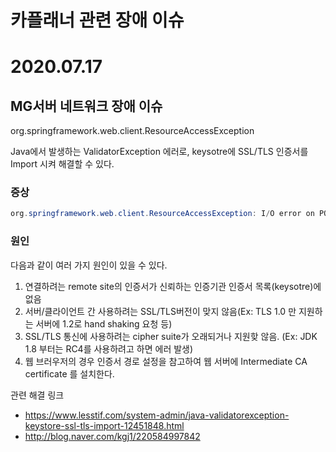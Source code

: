 # 카플래너 관련 장애 이슈


# 2020.07.17
## MG서버 네트워크 장애 이슈
org.springframework.web.client.ResourceAccessException

Java에서 발생하는 ValidatorException 에러로, keysotre에 SSL/TLS 인증서를 Import 시켜 해결할 수 있다.

### 증상
```java
org.springframework.web.client.ResourceAccessException: I/O error on POST request for "https://hmp.mggeneralins.com:443/CONTBIZCARDR.form": sun.security.validator.ValidatorException: PKIX path building failed: sun.security.provider.certpath.SunCertPathBuilderException: unable to find valid certification path to requested target; nested exception is javax.net.ssl.SSLHandshakeException: sun.security.validator.ValidatorException: PKIX path building failed: sun.security.provider.certpath.SunCertPathBuilderException: unable to find valid certification path to requested target
```

### 원인
다음과 같이 여러 가지 원인이 있을 수 있다.

1. 연결하려는 remote site의 인증서가 신뢰하는 인증기관 인증서 목록(keysotre)에 없음
2. 서버/클라이언트 간 사용하려는 SSL/TLS버전이 맞지 않음(Ex: TLS 1.0 만 지원하는 서버에 1.2로 hand shaking 요청 등)
3. SSL/TLS 통신에 사용하려는 cipher suite가 오래되거나 지원핮 않음. (Ex: JDK 1.8 부터는 RC4를 사용하려고 하면 에러 발생)
4. 웹 브러우저의 경우 인증서 경로 설정을 참고하여 웹 서버에 Intermediate CA certificate 를 설치한다.

> 





관련 해결 링크

* https://www.lesstif.com/system-admin/java-validatorexception-keystore-ssl-tls-import-12451848.html
* http://blog.naver.com/kgj1/220584997842
